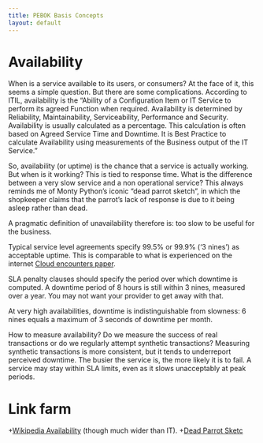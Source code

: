```yaml
---
title: PEBOK Basis Concepts
layout: default
---
```


# Availability

When is a service available to its users, or consumers? At the face of it, this seems a simple question. But there are some complications.
According to ITIL, availability is the “Ability of a Configuration Item or IT Service to perform its agreed Function when required. Availability is determined by Reliability, Maintainability, Serviceability, Performance and Security. Availability is usually calculated as a percentage. This calculation is often based on Agreed Service Time and Downtime. It is Best Practice to calculate Availability using measurements of the Business output of the IT Service.”

So, availability (or uptime) is the chance that a service is actually working. But when is it working? This is tied to response time. What is the difference between a very slow service and a non operational service? This always reminds me of Monty Python’s iconic “dead parrot sketch”, in which the shopkeeper claims that the parrot’s lack of response is due to it being asleep rather than dead.

A pragmatic definition of unavailability therefore is: too slow to be useful for the business.

Typical service level agreements specify 99.5% or 99.9% (‘3 nines’) as acceptable uptime. This is comparable to what is experienced on the internet [Cloud encounters paper](http://www.slideshare.net/pveijk/cloud-encounters-sept-2009-for-cmg-dec-6).

SLA penalty clauses should specify the period over which downtime is computed. A downtime period of 8 hours is still within 3 nines, measured over a year. You may not want your provider to get away with that.

At very high availabilities, downtime is indistinguishable from slowness: 6 nines equals a maximum of 3 seconds of downtime per month.

How to measure availability? Do we measure the success of real transactions or do we regularly attempt synthetic transactions? Measuring synthetic transactions is more consistent, but it tends to underreport perceived downtime. The busier the service is, the more likely it is to fail. A service may stay within SLA limits, even as it slows unacceptably at peak periods.

# Link farm
+[Wikipedia Availability](http://en.wikipedia.org/wiki/Availability) (though much wider than IT).
+[Dead Parrot Sketc](http://en.wikipedia.org/wiki/Dead_Parrot_sketch)
